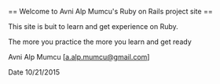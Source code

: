 == Welcome to Avni Alp Mumcu's Ruby on Rails project site ==

This site is buit to learn and get experience on Ruby. 

The more you practice the more you learn and get ready

Avni Alp Mumcu [a.alp.mumcu@gmail.com]

Date 10/21/2015